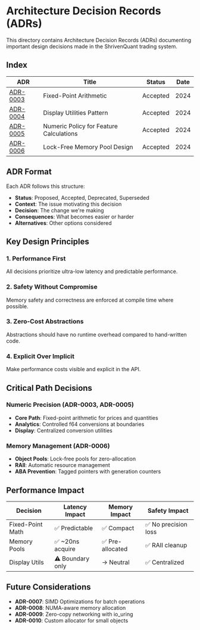 # Architecture Decision Records (ADRs)

This directory contains Architecture Decision Records (ADRs) documenting important design decisions made in the ShrivenQuant trading system.

## Index

| ADR | Title | Status | Date |
|-----|-------|--------|------|
| [ADR-0003](0003-fixed-point-arithmetic.md) | Fixed-Point Arithmetic | Accepted | 2024 |
| [ADR-0004](0004-display-utilities.md) | Display Utilities Pattern | Accepted | 2024 |
| [ADR-0005](0005-feature-calculations.md) | Numeric Policy for Feature Calculations | Accepted | 2024 |
| [ADR-0006](0006-memory-pool-design.md) | Lock-Free Memory Pool Design | Accepted | 2024 |

## ADR Format

Each ADR follows this structure:
- **Status**: Proposed, Accepted, Deprecated, Superseded
- **Context**: The issue motivating this decision
- **Decision**: The change we're making
- **Consequences**: What becomes easier or harder
- **Alternatives**: Other options considered

## Key Design Principles

### 1. Performance First
All decisions prioritize ultra-low latency and predictable performance.

### 2. Safety Without Compromise
Memory safety and correctness are enforced at compile time where possible.

### 3. Zero-Cost Abstractions
Abstractions should have no runtime overhead compared to hand-written code.

### 4. Explicit Over Implicit
Make performance costs visible and explicit in the API.

## Critical Path Decisions

### Numeric Precision (ADR-0003, ADR-0005)
- **Core Path**: Fixed-point arithmetic for prices and quantities
- **Analytics**: Controlled f64 conversions at boundaries
- **Display**: Centralized conversion utilities

### Memory Management (ADR-0006)
- **Object Pools**: Lock-free pools for zero-allocation
- **RAII**: Automatic resource management
- **ABA Prevention**: Tagged pointers with generation counters

## Performance Impact

| Decision | Latency Impact | Memory Impact | Safety Impact |
|----------|---------------|---------------|---------------|
| Fixed-Point Math | ✅ Predictable | ✅ Compact | ✅ No precision loss |
| Memory Pools | ✅ ~20ns acquire | ✅ Pre-allocated | ✅ RAII cleanup |
| Display Utils | ⚠️ Boundary only | → Neutral | ✅ Centralized |

## Future Considerations

- **ADR-0007**: SIMD Optimizations for batch operations
- **ADR-0008**: NUMA-aware memory allocation
- **ADR-0009**: Zero-copy networking with io_uring
- **ADR-0010**: Custom allocator for small objects